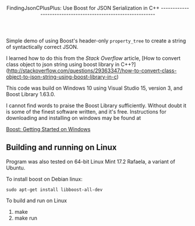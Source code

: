 <header>
FindingJsonCPlusPlus: Use Boost for JSON Serialization in C++
-------------------------------------------------------------
</header>

Simple demo of using Boost's header-only ```property_tree``` to
create a string of syntactically correct JSON.

I learned how to do this from the *Stack Overflow* article,
[How to convert class object to json string using boost library in C++?] (http://stackoverflow.com/questions/29363347/how-to-convert-class-object-to-json-string-using-boost-library-in-c)

This code was build on Windows 10 using Visual Studio 15, version 3, and Boost Library 1.63.0.

I cannot find words to praise the Boost Library sufficiently. Without doubt it is some of the
finest software written, and it's free. Instructions for downloading and installing
on windows may be found at

[Boost: Getting Started on Windows](http://www.boost.org/doc/libs/1_63_0/more/getting_started/windows.html#get-boost)

## Building and running on Linux

Program was also tested on 64-bit Linux Mint 17.2 Rafaela, a variant of Ubuntu.

To install boost on Debian linux:

`sudo apt-get install libboost-all-dev`

To build and run on Linux

1. make
2. make run
